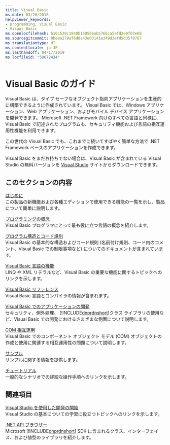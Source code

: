 ```yaml
---
title: Visual Basic
ms.date: 03/28/2018
helpviewer_keywords:
- programming, Visual Basic
- Visual Basic
ms.openlocfilehash: b10c520c1940b150566ab5766ca5afd2e0f03e08
ms.sourcegitcommit: 0be8a279af6d8a43e03141e349d3efd5d35f8767
ms.translationtype: HT
ms.contentlocale: ja-JP
ms.lasthandoff: 04/17/2019
ms.locfileid: "59672434"
---
```

# <a name="visual-basic-guide"></a>Visual Basic のガイド

Visual Basic は、タイプ セーフなオブジェクト指向アプリケーションを生産的に構築できるように作成されています。 Visual Basic では、Windows アプリケーション、Web アプリケーション、およびモバイル デバイス アプリケーションを開発できます。 Microsoft .NET Framework 向けのすべての言語と同様に、Visual Basic で記述されたプログラムも、セキュリティ機能および言語の相互運用性機能を利用できます。  
  
この世代の Visual Basic でも、これまでに続いてすばやく簡単な方法で .NET Framework ベースのアプリケーションを作成できます。  

Visual Basic をまだお持ちでない場合は、Visual Basic が含まれている Visual Studio の無料バージョンを [Visual Studio](https://aka.ms/vsdownload?utm_source=mscom&utm_campaign=msdocs) サイトからダウンロードできます。

## <a name="in-this-section"></a>このセクションの内容  

[はじめに](../visual-basic/getting-started/index.md)\
この製品の新機能および各種エディションで使用できる機能の一覧を示し、製品について簡単に説明します。  
   
[プログラミングの概念](../visual-basic/programming-guide/concepts/index.md)\
Visual Basic プログラマにとって最も役に立つ言語の概念を紹介します。

[プログラム構造とコード規則](../visual-basic/programming-guide/program-structure/program-structure-and-code-conventions.md)\
Visual Basic の基本的な構造およびコード規則 (名前付け規則、コード内のコメント、Visual Basic での制限事項など) についてのドキュメントが含まれています。  
  
[Visual Basic 言語の機能](../visual-basic/programming-guide/language-features/index.md)\
LINQ や XML リテラルなど、Visual Basic の重要な機能に関するトピックへのリンクを示します。  
   
[Visual Basic リファレンス](../visual-basic/reference/index.md)\
Visual Basic 言語とコンパイラの情報が含まれます。  

[Visual Basic でのアプリケーションの開発](../visual-basic/developing-apps/index.md)\
セキュリティ、例外処理、 [!INCLUDE[dnprdnshort](~/includes/dnprdnshort-md.md)]クラス ライブラリの使用など、Visual Basic での開発におけるさまざまな側面について説明します。

[COM 相互運用](../visual-basic/programming-guide/com-interop/index.md)\
Visual Basic でのコンポーネント オブジェクト モデル (COM) オブジェクトの作成と使用に関連する相互運用性の問題について説明します。  
  
[サンプル](../visual-basic/sample-applications.md)\
サンプルに関する情報を提供します。  
  
[チュートリアル](../visual-basic/walkthroughs.md)\
一般的なシナリオでの詳細な操作手順へのリンクを示します。  
  
## <a name="related-sections"></a>関連項目  

[Visual Studio を使用した開発の開始](/visualstudio/ide/get-started-developing-with-visual-studio)\
Visual Studio の基本についての学習に役立つトピックへのリンクを示します。  
  
[.NET API ブラウザー](../../api/index.md)\
Microsoft [!INCLUDE[dnprdnshort](~/includes/dnprdnshort-md.md)] SDK に含まれるクラス、インターフェイス、および値型のライブラリを紹介します。
